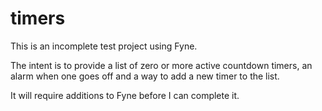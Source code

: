 # timers
This is an incomplete test project using Fyne.

The intent is to provide a list of zero or more active countdown timers,
an alarm when one goes off and a way to add a new timer to the list.

It will require additions to Fyne before I can complete it.
